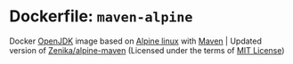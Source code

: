 # Dockerfile: `maven-alpine`
Docker [OpenJDK](https://github.com/docker-library/openjdk) image based on [Alpine linux](https://github.com/alpinelinux/docker-alpine) with [Maven](https://maven.apache.org/) | Updated version of [Zenika/alpine-maven](https://github.com/Zenika/alpine-maven) (Licensed under the terms of [MIT License](https://mit-license.org/))